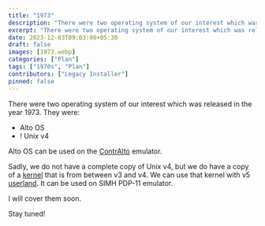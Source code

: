 ```yaml
---
title: "1973"
description: "There were two operating system of our interest which was released in the year 1973. Sadly, we do not have a complete copu of ! Unix v4."
excerpt: "There were two operating system of our interest which was released in the year 1973. Sadly, we do not have a complete copu of ! Unix v4."
date: 2023-12-03T09:03:00+05:30
draft: false
images: [1973.webp]
categories: ["Plan"]
tags: ["1970s", "Plan"]
contributors: ["Legacy Installer"]
pinned: false
---
```


There were two operating system of our interest which was released in the year 1973. They were:

- Alto OS
- ! Unix v4

Alto OS can be used on the [ContrAlto](https://github.com/livingcomputermuseum/ContrAlto) emulator.

Sadly, we do not have a complete copy of Unix v4, but we do have a copy of a [kernel](https://en.wikipedia.org/wiki/Kernel_(operating_system)) that is from between v3 and v4. We can use that kernel with v5 [userland](https://en.wikipedia.org/wiki/User_space). It can be used on SIMH PDP-11 emulator.

I will cover them soon.

Stay tuned!
